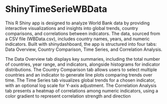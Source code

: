 # ShinyTimeSerieWBData

This R Shiny app is designed to analyze World Bank data by providing interactive visualizations and insights into global trends, country comparisons, and correlations between indicators. The data, sourced from a CSV file (WBData.csv), includes country names, years, and numeric indicators. Built with shinydashboard, the app is structured into four tabs: Data Overview, Country Comparison, Time Series, and Correlation Analysis.

The Data Overview tab displays key summaries, including the total number of countries, year range, and indicators, alongside histograms for indicator distributions. The Country Comparison tab allows users to select multiple countries and an indicator to generate line plots comparing trends over time. The Time Series tab visualizes global trends for a chosen indicator, with an optional log scale for Y-axis adjustment. The Correlation Analysis tab presents a heatmap of correlations among numeric indicators, using a color gradient to represent correlation strength and direction
